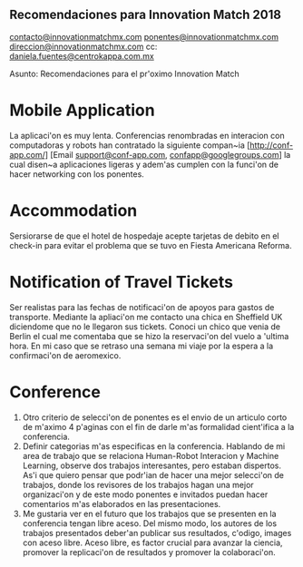 Recomendaciones para Innovation Match 2018
---

contacto@innovationmatchmx.com
ponentes@innovationmatchmx.com
direccion@innovationmatchmx.com
cc: daniela.fuentes@centrokappa.com.mx

Asunto: Recomendaciones para el pr'oximo Innovation Match


# Mobile Application
La aplicaci'on es muy lenta.
Conferencias renombradas en interacion con computadoras y robots han contratado
la siguiente compan~ia [http://conf-app.com/] [Email support@conf-app.com, confapp@googlegroups.com]
la cual disen~a aplicaciones ligeras y adem'as cumplen con la funci'on de hacer networking
con los ponentes.

# Accommodation
Sersiorarse de que el hotel de hospedaje acepte tarjetas de debito en el check-in
para evitar el problema que se tuvo en Fiesta Americana Reforma.

# Notification of Travel Tickets
Ser realistas para las fechas de notificaci'on de apoyos para gastos de
transporte. Mediante la apliaci'on me contacto una chica en Sheffield UK
diciendome que no le llegaron sus tickets. Conoci un chico que venia de Berlin
el cual me comentaba que se hizo la reservaci'on del vuelo a 'ultima hora.
En mi caso que se retraso una semana mi viaje por la espera a la confirmaci'on
de aeromexico.

# Conference
1. Otro criterio de selecci'on de ponentes es el envio de un articulo corto
de m'aximo 4 p'aginas con el fin de darle m'as formalidad cient'ifica a la conferencia.
2. Definir categorias m'as especificas en la conferencia.
Hablando de mi area de trabajo que se relaciona Human-Robot Interacion y
Machine Learning, observe dos trabajos interesantes, pero estaban dispertos.
As'i que quiero pensar que podr'ian de hacer una mejor selecci'on de trabajos,
donde los revisores de los trabajos hagan una mejor organizaci'on y de este modo
ponentes e invitados puedan hacer comentarios m'as elaborados en las presentaciones.
3. Me gustaria ver en el futuro que los trabajos que se presenten en la conferencia
tengan libre aceso. Del mismo modo, los autores de los trabajos presentados
deber'an publicar sus resultados, c'odigo, images con aceso libre. Aceso libre,
es factor crucial para avanzar la ciencia, promover la replicaci'on de resultados
y promover la colaboraci'on.
